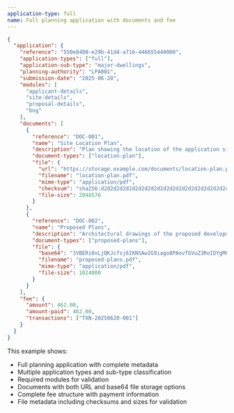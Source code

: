 ```yaml
---
application-type: full
name: Full planning application with documents and fee
---
```


```json
{
  "application": {
    "reference": "550e8400-e29b-41d4-a716-446655440000",
    "application-types": ["full"],
    "application-sub-type": "major-dwellings",
    "planning-authority": "LPA001",
    "submission-date": "2025-06-20",
    "modules": [
      "applicant-details",
      "site-details", 
      "proposal-details",
      "bng"
    ],
    "documents": [
      {
        "reference": "DOC-001",
        "name": "Site Location Plan",
        "description": "Plan showing the location of the application site",
        "document-types": ["location-plan"],
        "file": {
          "url": "https://storage.example.com/documents/location-plan.pdf",
          "filename": "location-plan.pdf",
          "mime-type": "application/pdf",
          "checksum": "sha256:d2d2d2d2d2d2d2d2d2d2d2d2d2d2d2d2d2d2d2d2d2d2d2d2d2d2d2d2d2d2d2d2",
          "file-size": 2048576
        }
      },
      {
        "reference": "DOC-002", 
        "name": "Proposed Plans",
        "description": "Architectural drawings of the proposed development",
        "document-types": ["proposed-plans"],
        "file": {
          "base64": "JVBERi0xLjQKJcfsj6IKNSAwIG9iago8PAovTGVuZ3RoIDYgMCBSCi9GaWx0ZXIgL0ZsYXRlRGVjb2RlCj4+CnN0cmVhbQp4nFvzloEBCQACCw==",
          "filename": "proposed-plans.pdf",
          "mime-type": "application/pdf",
          "file-size": 1024000
        }
      }
    ],
    "fee": {
      "amount": 462.00,
      "amount-paid": 462.00,
      "transactions": ["TXN-20250620-001"]
    }
  }
}
```

This example shows:
* Full planning application with complete metadata
* Multiple application types and sub-type classification
* Required modules for validation
* Documents with both URL and base64 file storage options
* Complete fee structure with payment information
* File metadata including checksums and sizes for validation
